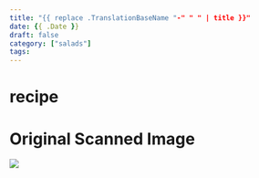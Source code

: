 ```yaml
---
title: "{{ replace .TranslationBaseName "-" " " | title }}"
date: {{ .Date }}
draft: false
category: ["salads"]
tags:
---
```


# recipe

# Original Scanned Image

![](/static/salads/recipe.png)